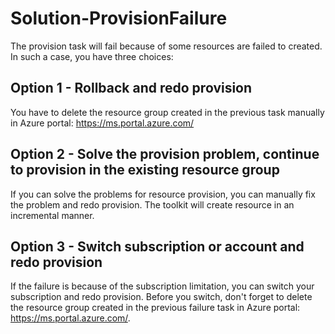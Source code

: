 # Solution-ProvisionFailure
The provision task will fail because of some resources are failed to created. In such a case, you have three choices:

## Option 1 - Rollback and redo provision
You have to delete the resource group created in the previous task manually in Azure portal: https://ms.portal.azure.com/

## Option 2 - Solve the provision problem, continue to provision in the existing resource group
If you can solve the problems for resource provision, you can manually fix the problem and redo provision. 
The toolkit will create resource in an incremental manner.

## Option 3 - Switch subscription or account and redo provision
If the failure is because of the subscription limitation, you can switch your subscription and redo provision.
Before you switch, don't forget to delete the resource group created in the previous failure task in Azure portal: https://ms.portal.azure.com/.
